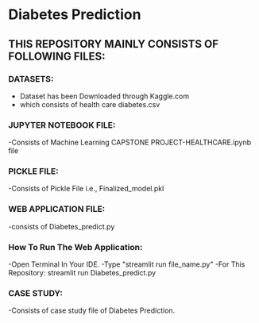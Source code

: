 # Diabetes Prediction

## THIS REPOSITORY MAINLY CONSISTS OF FOLLOWING FILES:

### DATASETS:
- Dataset has been Downloaded through Kaggle.com
- which consists of health care diabetes.csv

### JUPYTER NOTEBOOK FILE:
-Consists of Machine Learning CAPSTONE PROJECT-HEALTHCARE.ipynb file

### PICKLE FILE:
-Consists of Pickle File i.e., Finalized_model.pkl

### WEB APPLICATION FILE:
-consists of Diabetes_predict.py

### How To Run The Web Application:
-Open Terminal In Your IDE.
-Type "streamlit run file_name.py"
-For This Repository: streamlit run Diabetes_predict.py

### CASE STUDY:
-Consists of case study file of Diabetes Prediction.


